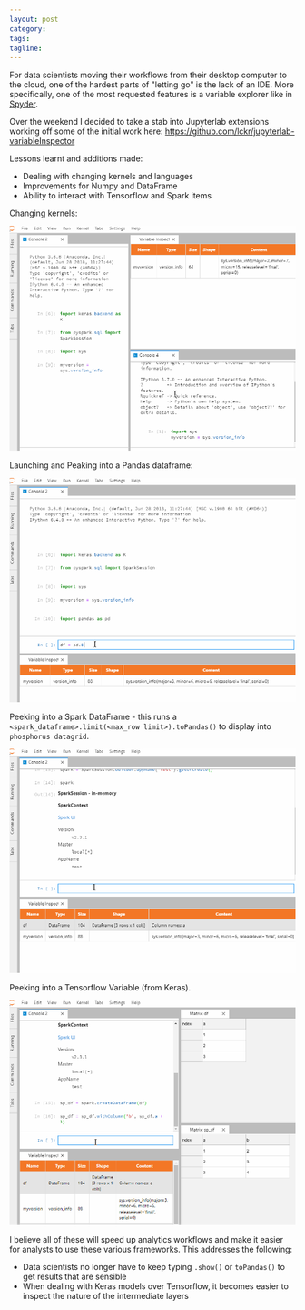 ```yaml
---
layout: post
category:
tags:
tagline:
---
```


For data scientists moving their workflows from their desktop computer to the cloud, one of the hardest parts of "letting go" is the lack of an IDE. More specifically, one of the most requested features is a variable explorer like in [Spyder](https://pythonhosted.org/spyder/variableexplorer.html).

Over the weekend I decided to take a stab into Jupyterlab extensions working off some of the initial work here: https://github.com/lckr/jupyterlab-variableInspector

Lessons learnt and additions made:

- Dealing with changing kernels and languages
- Improvements for Numpy and DataFrame
- Ability to interact with Tensorflow and Spark items

Changing kernels:

![changing kernel](/img/jupyterlab/changing_kernel.gif)

Launching and Peaking into a Pandas dataframe:

![pandas](/img/jupyterlab/pandas_launch.gif)

Peeking into a Spark DataFrame - this runs a `<spark_dataframe>.limit(<max_row limit>).toPandas()` to display into `phosphorus datagrid`.

![pandas](/img/jupyterlab/sp_df.gif)

Peeking into a Tensorflow Variable (from Keras).

![tf variable](/img/jupyterlab/tf.gif)

I believe all of these will speed up analytics workflows and make it easier for analysts to use these various frameworks. This addresses the following:

- Data scientists no longer have to keep typing `.show()` or `toPandas()` to get results that are sensible
- When dealing with Keras models over Tensorflow, it becomes easier to inspect the nature of the intermediate layers
